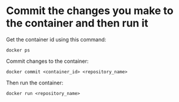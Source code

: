 # Commit the changes you make to the container and then run it

Get the container id using this command:

    docker ps

Commit changes to the container:

    docker commit <container_id> <repository_name>

Then run the container:

    docker run <repository_name>
